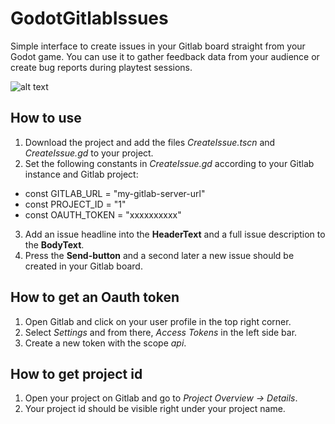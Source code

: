 # GodotGitlabIssues

Simple interface to create issues in your Gitlab board straight from your Godot game.
You can use it to gather feedback data from your audience or create bug reports during playtest sessions.

![alt text](https://user-images.githubusercontent.com/21098503/122400144-bdf7e900-cf7b-11eb-8b6a-aef1f5c5640f.png)


## How to use

1. Download the project and add the files *CreateIssue.tscn* and *CreateIssue.gd* to your project.
2. Set the following constants in *CreateIssue.gd* according to your Gitlab instance and Gitlab project:
  * const GITLAB_URL = "my-gitlab-server-url"
  * const PROJECT_ID = "1"
  * const OAUTH_TOKEN = "xxxxxxxxxx"
3. Add an issue headline into the **HeaderText** and a full issue description to the **BodyText**.
4. Press the **Send-button** and a second later a new issue should be created in your Gitlab board.


## How to get an Oauth token

1. Open Gitlab and click on your user profile in the top right corner.
2. Select *Settings* and from there, *Access Tokens* in the left side bar.
3. Create a new token with the scope *api*.

## How to get project id

1. Open your project on Gitlab and go to *Project Overview → Details*.
2. Your project id should be visible right under your project name.
